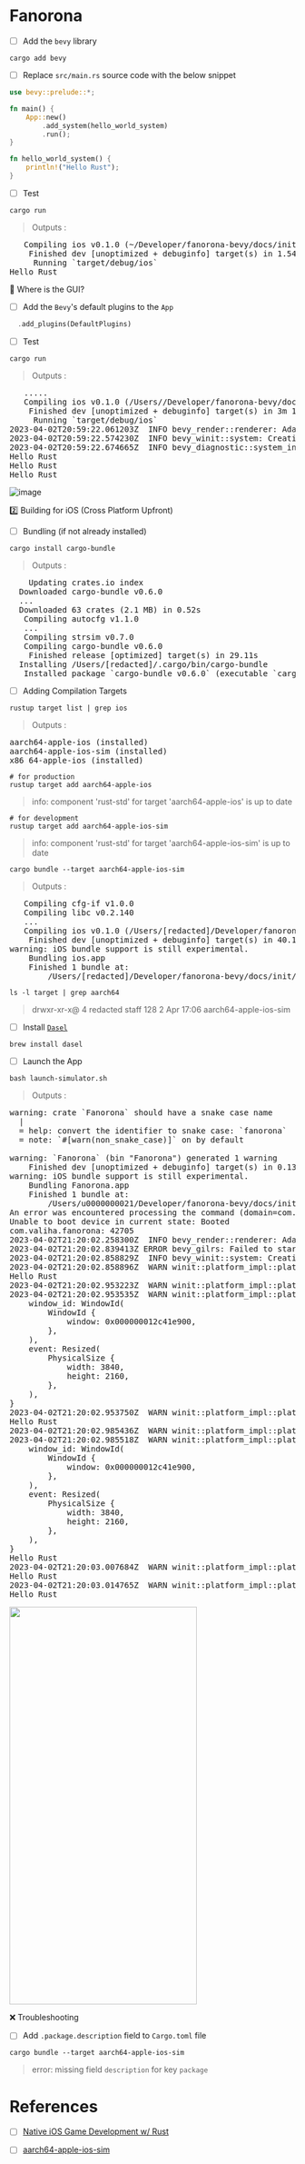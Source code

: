 # Fanorona



- [ ] Add the `bevy` library

```
cargo add bevy
```

- [ ] Replace `src/main.rs` source code with the below snippet

```rust
use bevy::prelude::*;

fn main() {
    App::new()
        .add_system(hello_world_system)
        .run();
}

fn hello_world_system() {
    println!("Hello Rust");
}
```

- [ ] Test

```
cargo run
```
> Outputs :
<pre>
   Compiling ios v0.1.0 (~/Developer/fanorona-bevy/docs/init/ios)
    Finished dev [unoptimized + debuginfo] target(s) in 1.54s
     Running `target/debug/ios`
Hello Rust
</pre>

:round_pushpin: Where is the GUI?

- [ ] Add the `Bevy`'s default plugins to the `App`

```rust
  .add_plugins(DefaultPlugins)
```

- [ ] Test

```
cargo run
```
> Outputs :
<pre>
   .....
   Compiling ios v0.1.0 (/Users/<redacted>/Developer/fanorona-bevy/docs/init/ios)
    Finished dev [unoptimized + debuginfo] target(s) in 3m 10s
     Running `target/debug/ios`
2023-04-02T20:59:22.061203Z  INFO bevy_render::renderer: AdapterInfo { name: "Apple M1", vendor: 0, device: 0, device_type: IntegratedGpu, driver: "", driver_info: "", backend: Metal }
2023-04-02T20:59:22.574230Z  INFO bevy_winit::system: Creating new window "Bevy App" (0v0)
2023-04-02T20:59:22.674665Z  INFO bevy_diagnostic::system_information_diagnostics_plugin::internal: SystemInfo { os: "MacOS 13.2.1 ", kernel: "22.3.0", cpu: "Apple M1", core_count: "8", memory: "16.0 GiB" }
Hello Rust
Hello Rust
Hello Rust
</pre>

![image](images/bevy_app.png)

:two: Building for iOS (Cross Platform Upfront)

- [ ] Bundling (if not already installed)

```
cargo install cargo-bundle
```
> Outputs :
<pre>
    Updating crates.io index
  Downloaded cargo-bundle v0.6.0
  ...
  Downloaded 63 crates (2.1 MB) in 0.52s
   Compiling autocfg v1.1.0
   ...
   Compiling strsim v0.7.0
   Compiling cargo-bundle v0.6.0
    Finished release [optimized] target(s) in 29.11s
  Installing /Users/[redacted]/.cargo/bin/cargo-bundle
   Installed package `cargo-bundle v0.6.0` (executable `cargo-bundle`)
</pre>

- [ ] Adding Compilation Targets

```
rustup target list | grep ios
```
> Outputs :
<pre>
aarch64-apple-ios (installed)
aarch64-apple-ios-sim (installed)
x86_64-apple-ios (installed)
</pre>


```shell
# for production
rustup target add aarch64-apple-ios
```
> info: component 'rust-std' for target 'aarch64-apple-ios' is up to date

```shell
# for development
rustup target add aarch64-apple-ios-sim
```
> info: component 'rust-std' for target 'aarch64-apple-ios-sim' is up to date

```
cargo bundle --target aarch64-apple-ios-sim
```
> Outputs :
<pre>
   Compiling cfg-if v1.0.0
   Compiling libc v0.2.140
   ...
   Compiling ios v0.1.0 (/Users/[redacted]/Developer/fanorona-bevy/docs/init/ios)
    Finished dev [unoptimized + debuginfo] target(s) in 40.18s
warning: iOS bundle support is still experimental.
    Bundling ios.app
    Finished 1 bundle at:
        /Users/[redacted]/Developer/fanorona-bevy/docs/init/ios/target/aarch64-apple-ios-sim/debug/bundle/ios/ios.app
</pre>


```
ls -l target | grep aarch64
```
> drwxr-xr-x@  4 redacted  staff  128  2 Apr 17:06 aarch64-apple-ios-sim


- [ ] Install [`Dasel`](https://daseldocs.tomwright.me/)

```
brew install dasel
```

- [ ] Launch the App

```
bash launch-simulator.sh                   
```
> Outputs :
<pre>
warning: crate `Fanorona` should have a snake case name
  |
  = help: convert the identifier to snake case: `fanorona`
  = note: `#[warn(non_snake_case)]` on by default

warning: `Fanorona` (bin "Fanorona") generated 1 warning
    Finished dev [unoptimized + debuginfo] target(s) in 0.13s
warning: iOS bundle support is still experimental.
    Bundling Fanorona.app
    Finished 1 bundle at:
        /Users/u0000000021/Developer/fanorona-bevy/docs/init/ios/target/aarch64-apple-ios-sim/debug/bundle/ios/Fanorona.app
An error was encountered processing the command (domain=com.apple.CoreSimulator.SimError, code=405):
Unable to boot device in current state: Booted
com.valiha.fanorona: 42705
2023-04-02T21:20:02.258300Z  INFO bevy_render::renderer: AdapterInfo { name: "Apple iOS simulator GPU", vendor: 0, device: 0, device_type: DiscreteGpu, driver: "", driver_info: "", backend: Metal }
2023-04-02T21:20:02.839413Z ERROR bevy_gilrs: Failed to start Gilrs. Gilrs does not support current platform.
2023-04-02T21:20:02.858829Z  INFO bevy_winit::system: Creating new window "Bevy App" (0v0)
2023-04-02T21:20:02.858896Z  WARN winit::platform_impl::platform::window: `WindowAttributes::min_inner_size` is ignored on iOS    
Hello Rust
2023-04-02T21:20:02.953223Z  WARN winit::platform_impl::platform::app_state: processing non `RedrawRequested` event after the main event loop: RedrawEventsCleared    
2023-04-02T21:20:02.953535Z  WARN winit::platform_impl::platform::app_state: processing non `RedrawRequested` event after the main event loop: WindowEvent {
    window_id: WindowId(
        WindowId {
            window: 0x000000012c41e900,
        },
    ),
    event: Resized(
        PhysicalSize {
            width: 3840,
            height: 2160,
        },
    ),
}    
2023-04-02T21:20:02.953750Z  WARN winit::platform_impl::platform::app_state: processing non `RedrawRequested` event after the main event loop: RedrawEventsCleared    
Hello Rust
2023-04-02T21:20:02.985436Z  WARN winit::platform_impl::platform::app_state: processing non `RedrawRequested` event after the main event loop: RedrawEventsCleared    
2023-04-02T21:20:02.985518Z  WARN winit::platform_impl::platform::app_state: processing non `RedrawRequested` event after the main event loop: WindowEvent {
    window_id: WindowId(
        WindowId {
            window: 0x000000012c41e900,
        },
    ),
    event: Resized(
        PhysicalSize {
            width: 3840,
            height: 2160,
        },
    ),
}    
Hello Rust
2023-04-02T21:20:03.007684Z  WARN winit::platform_impl::platform::app_state: processing non `RedrawRequested` event after the main event loop: RedrawEventsCleared    
Hello Rust
2023-04-02T21:20:03.014765Z  WARN winit::platform_impl::platform::app_state: processing non `RedrawRequested` event after the main event loop: RedrawEventsCleared    
Hello Rust
</pre>

<img src=images/Fanorona-App.png width=330 height=700 > </img>


:x: Troubleshooting

- [ ] Add `.package.description` field to `Cargo.toml` file

```
cargo bundle --target aarch64-apple-ios-sim
```
> error: missing field `description` for key `package`



# References

- [ ] [Native iOS Game Development w/ Rust](https://dev.to/wadecodez/exploring-rust-for-native-ios-game-development-2bna)
- [ ] [aarch64-apple-ios-sim](https://doc.rust-lang.org/rustc/platform-support/aarch64-apple-ios-sim.html)

